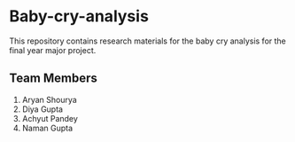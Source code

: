# Baby-cry-analysis
This repository contains research materials for the baby cry analysis for the final year major project.

## Team Members
1. Aryan Shourya
2. Diya Gupta
3. Achyut Pandey
4. Naman Gupta
